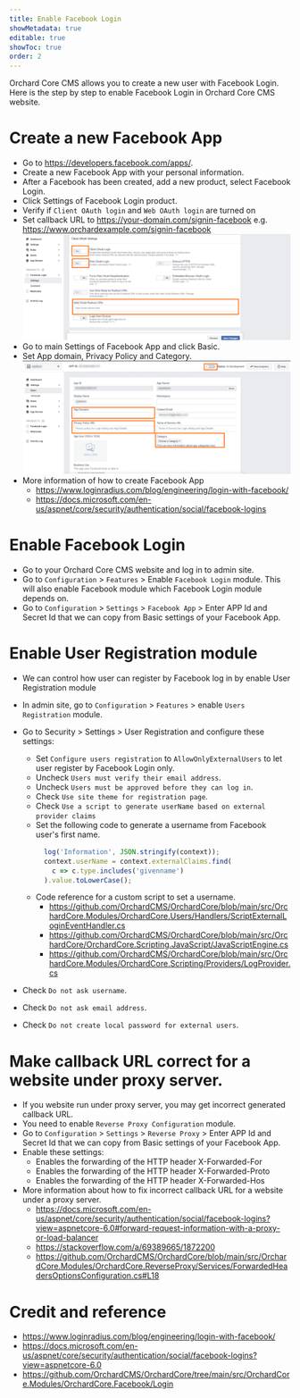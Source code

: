 ```yaml
---
title: Enable Facebook Login
showMetadata: true
editable: true
showToc: true
order: 2
---
```


Orchard Core CMS allows you to create a new user with Facebook Login.
Here is the step by step to enable Facebook Login in Orchard Core CMS website.

# Create a new Facebook App
- Go to https://developers.facebook.com/apps/.
- Create a new Facebook App with your personal information.
- After a Facebook has been created, add a new product, select Facebook Login.
- Click Settings of Facebook Login product.
- Verify if `Client OAuth login` and `Web OAuth login` are turned on
- Set callback URL to https://your-domain.com/signin-facebook e.g. https://www.orchardexample.com/signin-facebook
  ![](images/facebook-app-login-settings.png)
- Go to main Settings of Facebook App and click Basic.
- Set App domain, Privacy Policy and Category.
  ![](images/facebook-app-basic-settings.png)
- More information of how to create Facebook App
  - https://www.loginradius.com/blog/engineering/login-with-facebook/
  - https://docs.microsoft.com/en-us/aspnet/core/security/authentication/social/facebook-logins

# Enable Facebook Login
- Go to your Orchard Core CMS website and log in to admin site.
- Go to `Configuration` > `Features` > Enable `Facebook Login` module. This will also enable Facebook module which Facebook Login module depends on.
- Go to `Configuration` > `Settings` > `Facebook App` > Enter APP Id and Secret Id that we can copy from Basic settings of your Facebook App.

# Enable User Registration module
- We can control how user can register by Facebook log in by enable User Registration module
- In admin site, go to `Configuration` > `Features` > enable `Users Registration` module.
- Go to Security > Settings > User Registration and configure these settings:
  - Set `Configure users registration` to `AllowOnlyExternalUsers` to let user register by Facebook Login only.
  - Uncheck `Users must verify their email address`.
  - Uncheck `Users must be approved before they can log in`.
  - Check `Use site theme for registration page`.
  - Check `Use a script to generate userName based on external provider claims`
  - Set the following code to generate a username from Facebook user's first name.
    ```js
      log('Information', JSON.stringify(context));
      context.userName = context.externalClaims.find(
        c => c.type.includes('givenname')
      ).value.toLowerCase();
    ```
  - Code reference for a custom script to set a username.
    - https://github.com/OrchardCMS/OrchardCore/blob/main/src/OrchardCore.Modules/OrchardCore.Users/Handlers/ScriptExternalLoginEventHandler.cs
    - https://github.com/OrchardCMS/OrchardCore/blob/main/src/OrchardCore/OrchardCore.Scripting.JavaScript/JavaScriptEngine.cs
    - https://github.com/OrchardCMS/OrchardCore/blob/main/src/OrchardCore.Modules/OrchardCore.Scripting/Providers/LogProvider.cs

- Check `Do not ask username`.
- Check `Do not ask email address`.
- Check `Do not create local password for external users`.

# Make callback URL correct for a website under proxy server.
- If you website run under proxy server, you may get incorrect generated callback URL.
- You need to enable `Reverse Proxy Configuration` module.
- Go to `Configuration` > `Settings` >  `Reverse Proxy` > Enter APP Id and Secret Id that we can copy from Basic settings of your Facebook App.
- Enable these settings:
  - Enables the forwarding of the HTTP header X-Forwarded-For
  - Enables the forwarding of the HTTP header X-Forwarded-Proto
  - Enables the forwarding of the HTTP header X-Forwarded-Hos
- More information about how to fix incorrect callback URL for a website under a proxy server.
  - https://docs.microsoft.com/en-us/aspnet/core/security/authentication/social/facebook-logins?view=aspnetcore-6.0#forward-request-information-with-a-proxy-or-load-balancer
  - https://stackoverflow.com/a/69389665/1872200
  - https://github.com/OrchardCMS/OrchardCore/blob/main/src/OrchardCore.Modules/OrchardCore.ReverseProxy/Services/ForwardedHeadersOptionsConfiguration.cs#L18


# Credit and reference
- https://www.loginradius.com/blog/engineering/login-with-facebook/
- https://docs.microsoft.com/en-us/aspnet/core/security/authentication/social/facebook-logins?view=aspnetcore-6.0
- https://github.com/OrchardCMS/OrchardCore/tree/main/src/OrchardCore.Modules/OrchardCore.Facebook/Login
